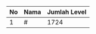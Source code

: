 | No | Nama            | Jumlah Level |
|----|-----------------|--------------|
| 1  | #    |    1724        |
